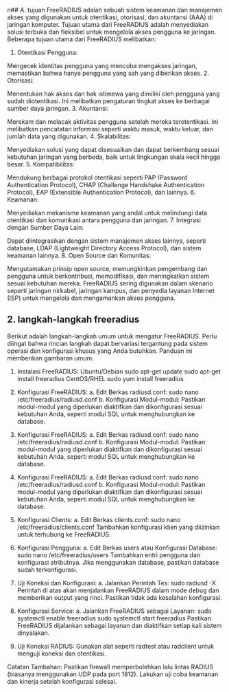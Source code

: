 n## A. tujuan
   FreeRADIUS adalah sebuah sistem keamanan dan manajemen akses yang digunakan untuk otentikasi, otorisasi, dan akuntansi (AAA) di jaringan komputer. Tujuan utama dari FreeRADIUS adalah menyediakan solusi terbuka dan fleksibel untuk mengelola akses pengguna ke jaringan. Beberapa tujuan utama dari FreeRADIUS melibatkan:

1. Otentikasi Pengguna:

Mengecek identitas pengguna yang mencoba mengakses jaringan, memastikan bahwa hanya pengguna yang sah yang diberikan akses.
2. Otorisasi:

Menentukan hak akses dan hak istimewa yang dimiliki oleh pengguna yang sudah diotentikasi. Ini melibatkan pengaturan tingkat akses ke berbagai sumber daya jaringan.
3. Akuntansi:

Merekam dan melacak aktivitas pengguna setelah mereka terotentikasi. Ini melibatkan pencatatan informasi seperti waktu masuk, waktu keluar, dan jumlah data yang digunakan.
4. Skalabilitas:

Menyediakan solusi yang dapat disesuaikan dan dapat berkembang sesuai kebutuhan jaringan yang berbeda, baik untuk lingkungan skala kecil hingga besar.
5. Kompatibilitas:

Mendukung berbagai protokol otentikasi seperti PAP (Password Authentication Protocol), CHAP (Challenge Handshake Authentication Protocol), EAP (Extensible Authentication Protocol), dan lainnya.
6. Keamanan:

Menyediakan mekanisme keamanan yang andal untuk melindungi data otentikasi dan komunikasi antara pengguna dan jaringan.
7. Integrasi dengan Sumber Daya Lain:

Dapat diintegrasikan dengan sistem manajemen akses lainnya, seperti database, LDAP (Lightweight Directory Access Protocol), dan sistem keamanan lainnya.
8. Open Source dan Komunitas:

Mengutamakan prinsip open source, memungkinkan pengembang dan pengguna untuk berkontribusi, memodifikasi, dan meningkatkan sistem sesuai kebutuhan mereka.
FreeRADIUS sering digunakan dalam skenario seperti jaringan nirkabel, jaringan kampus, dan penyedia layanan Internet (ISP) untuk mengelola dan mengamankan akses pengguna.

## 2. langkah-langkah freeradius
Berikut adalah langkah-langkah umum untuk mengatur FreeRADIUS. Perlu diingat bahwa rincian langkah dapat bervariasi tergantung pada sistem operasi dan konfigurasi khusus yang Anda butuhkan. Panduan ini memberikan gambaran umum:

1. Instalasi FreeRADIUS:
Ubuntu/Debian
sudo apt-get update
sudo apt-get install freeradius
CentOS/RHEL
sudo yum install freeradius

2. Konfigurasi FreeRADIUS:
a. Edit Berkas radiusd.conf:
sudo nano /etc/freeradius/radiusd.conf
b. Konfigurasi Modul-modul:
Pastikan modul-modul yang diperlukan diaktifkan dan dikonfigurasi sesuai kebutuhan Anda, seperti modul SQL untuk menghubungkan ke database.

3. Konfigurasi FreeRADIUS:
a. Edit Berkas radiusd.conf:
sudo nano /etc/freeradius/radiusd.conf
b. Konfigurasi Modul-modul:
Pastikan modul-modul yang diperlukan diaktifkan dan dikonfigurasi sesuai kebutuhan Anda, seperti modul SQL untuk menghubungkan ke database.

4. Konfigurasi FreeRADIUS:
a. Edit Berkas radiusd.conf:
sudo nano /etc/freeradius/radiusd.conf
b. Konfigurasi Modul-modul:
Pastikan modul-modul yang diperlukan diaktifkan dan dikonfigurasi sesuai kebutuhan Anda, seperti modul SQL untuk menghubungkan ke database.

5. Konfigurasi Clients:
a. Edit Berkas clients.conf:
sudo nano /etc/freeradius/clients.conf
Tambahkan konfigurasi klien yang diizinkan untuk terhubung ke FreeRADIUS.

6. Konfigurasi Pengguna:
a. Edit Berkas users atau Konfigurasi Database:
sudo nano /etc/freeradius/users
Tambahkan entri pengguna dan konfigurasi atributnya. Jika menggunakan database, pastikan database sudah terkonfigurasi.

7. Uji Koneksi dan Konfigurasi:
a. Jalankan Perintah Tes:
sudo radiusd -X
Perintah di atas akan menjalankan FreeRADIUS dalam mode debug dan memberikan output yang rinci. Pastikan tidak ada kesalahan konfigurasi.

8. Konfigurasi Service:
a. Jalankan FreeRADIUS sebagai Layanan:
sudo systemctl enable freeradius
sudo systemctl start freeradius
Pastikan FreeRADIUS dijalankan sebagai layanan dan diaktifkan setiap kali sistem dinyalakan.

9. Uji Koneksi RADIUS:
Gunakan alat seperti radtest atau radclient untuk menguji koneksi dan otentikasi.

Catatan Tambahan:
Pastikan firewall memperbolehkan lalu lintas RADIUS (biasanya menggunakan UDP pada port 1812).
Lakukan uji coba keamanan dan kinerja setelah konfigurasi selesai.



